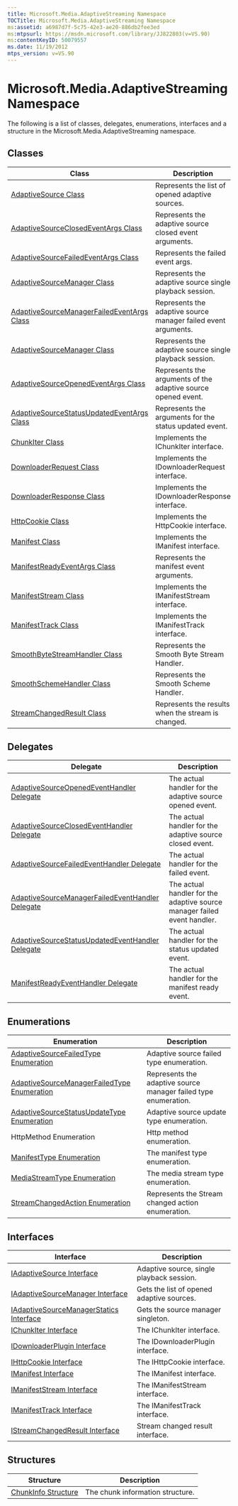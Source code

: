 ```yaml
---
title: Microsoft.Media.AdaptiveStreaming Namespace
TOCTitle: Microsoft.Media.AdaptiveStreaming Namespace
ms:assetid: a6987d7f-5c75-42e3-ae20-886db2fee3ed
ms:mtpsurl: https://msdn.microsoft.com/library/JJ822803(v=VS.90)
ms:contentKeyID: 50079557
ms.date: 11/19/2012
mtps_version: v=VS.90
---
```


# Microsoft.Media.AdaptiveStreaming Namespace

The following is a list of classes, delegates, enumerations, interfaces and a structure in the Microsoft.Media.AdaptiveStreaming namespace.

## Classes

|Class|Description|
|--- |--- |
|[AdaptiveSource Class](adaptivesource-class.md)|Represents the list of opened adaptive sources.|
|[AdaptiveSourceClosedEventArgs Class](adaptivesourceclosedeventargs-class.md)|Represents the adaptive source closed event arguments.|
|[AdaptiveSourceFailedEventArgs Class](adaptivesourcefailedeventargs-class.md)|Represents the failed event args.|
|[AdaptiveSourceManager Class](adaptivesourcemanager-class.md)|Represents the adaptive source single playback session.|
|[AdaptiveSourceManagerFailedEventArgs Class](adaptivesourcemanagerfailedeventargs-class.md)|Represents the adaptive source manager failed event arguments.|
|[AdaptiveSourceManager Class](adaptivesourcemanager-class.md)|Represents the adaptive source single playback session.|
|[AdaptiveSourceOpenedEventArgs Class](adaptivesourceopenedeventargs-class.md)|Represents the arguments of the adaptive source opened event.|
|[AdaptiveSourceStatusUpdatedEventArgs Class](adaptivesourcestatusupdatedeventargs-class.md)|Represents the arguments for the status updated event.|
|[ChunkIter Class](chunkiter-class.md)|Implements the IChunkIter interface.|
|[DownloaderRequest Class](downloaderrequest-class.md)|Implements the IDownloaderRequest interface.|
|[DownloaderResponse Class](downloaderresponse-class.md)|Implements the IDownloaderResponse interface.|
|[HttpCookie Class](httpcookie-class.md)|Implements the HttpCookie interface.|
|[Manifest Class](manifest-class.md)|Implements the IManifest interface.|
|[ManifestReadyEventArgs Class](manifestreadyeventargs-class.md)|Represents the manifest event arguments.|
|[ManifestStream Class](manifeststream-class.md)|Implements the IManifestStream interface.|
|[ManifestTrack Class](manifesttrack-class.md)|Implements the IManifestTrack interface.|
|[SmoothByteStreamHandler Class](smoothbytestreamhandler-class.md)|Represents the Smooth Byte Stream Handler.|
|[SmoothSchemeHandler Class](smoothschemehandler-class.md)|Represents the Smooth Scheme Handler.|
|[StreamChangedResult Class](streamchangedresult-class.md)|Represents the results when the stream is changed.|

## Delegates

|Delegate|Description|
|--- |--- |
|[AdaptiveSourceOpenedEventHandler Delegate](adaptivesourceopenedeventhandler-delegate.md)|The actual handler for the adaptive source opened event.|
|[AdaptiveSourceClosedEventHandler Delegate](adaptivesourceclosedeventhandler-delegate.md)|The actual handler for the adaptive source closed event.|
|[AdaptiveSourceFailedEventHandler Delegate](adaptivesourcefailedeventhandler-delegate.md)|The actual handler for the failed event.|
|[AdaptiveSourceManagerFailedEventHandler Delegate](adaptivesourcemanagerfailedeventhandler-delegate.md)|The actual handler for the adaptive source manager failed event handler.|
|[AdaptiveSourceStatusUpdatedEventHandler Delegate](adaptivesourcestatusupdatedeventhandler-delegate.md)|The actual handler for the status updated event.|
|[ManifestReadyEventHandler Delegate](manifestreadyeventhandler-delegate.md)|The actual handler for the manifest ready event.|

## Enumerations

|Enumeration|Description|
|--- |--- |
|[AdaptiveSourceFailedType Enumeration](adaptivesourcefailedtype-enumeration.md)|Adaptive source failed type enumeration.|
|[AdaptiveSourceManagerFailedType Enumeration](adaptivesourcemanagerfailedtype-enumeration.md)|Represents the adaptive source manager failed type enumeration.|
|[AdaptiveSourceStatusUpdateType Enumeration](adaptivesourcestatusupdatetype-enumeration.md)|Adaptive source update type enumeration.|
|HttpMethod Enumeration|Http method enumeration.|
|[ManifestType Enumeration](manifesttype-enumeration.md)|The manifest type enumeration.|
|[MediaStreamType Enumeration](mediastreamtype-enumeration.md)|The media stream type enumeration.|
|[StreamChangedAction Enumeration](streamchangedaction-enumeration.md)|Represents the Stream changed action enumeration.|

## Interfaces

|Interface|Description|
|--- |--- |
|[IAdaptiveSource Interface](iadaptivesource-interface.md)|Adaptive source, single playback session.|
|[IAdaptiveSourceManager Interface](iadaptivesourcemanager-interface.md)|Gets the list of opened adaptive sources.|
|[IAdaptiveSourceManagerStatics Interface](iadaptivesourcemanagerstatics-interface.md)|Gets the source manager singleton.|
|[IChunkIter Interface](ichunkiter-interface.md)|The IChunkIter interface.|
|[IDownloaderPlugin Interface](idownloaderplugin-interface.md)|The IDownloaderPlugin interface.|
|[IHttpCookie Interface](ihttpcookie-interface.md)|The IHttpCookie interface.|
|[IManifest Interface](imanifest-interface.md)|The IManifest interface.|
|[IManifestStream Interface](imanifeststream-interface.md)|The IManifestStream interface.|
|[IManifestTrack Interface](imanifesttrack-interface.md)|The IManifestTrack interface.|
|[IStreamChangedResult Interface](istreamchangedresult-interface.md)|Stream changed result interface.|

## Structures

|Structure|Description|
|--- |--- |
|[ChunkInfo Structure](chunkinfo-structure.md)|The chunk information structure.|
